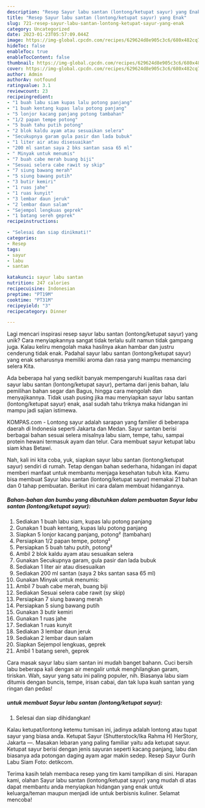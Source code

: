 ```yaml
---
description: "Resep Sayur labu santan (lontong/ketupat sayur) yang Enak"
title: "Resep Sayur labu santan (lontong/ketupat sayur) yang Enak"
slug: 721-resep-sayur-labu-santan-lontong-ketupat-sayur-yang-enak
category: Uncategorized
date: 2023-01-23T05:57:09.044Z
image: https://img-global.cpcdn.com/recipes/629624d8e905c3c6/680x482cq70/sayur-labu-santan-lontongketupat-sayur-foto-resep-utama.jpg
hideToc: false
enableToc: true
enableTocContent: false
thumbnail: https://img-global.cpcdn.com/recipes/629624d8e905c3c6/680x482cq70/sayur-labu-santan-lontongketupat-sayur-foto-resep-utama.jpg
cover: https://img-global.cpcdn.com/recipes/629624d8e905c3c6/680x482cq70/sayur-labu-santan-lontongketupat-sayur-foto-resep-utama.jpg
author: Admin
authorAv: notfound
ratingvalue: 3.1
reviewcount: 23
recipeingredient:
- "1 buah labu siam kupas lalu potong panjang"
- "1 buah kentang kupas lalu potong panjang"
- "5 lonjor kacang panjang potong tambahan"
- "1/2 papan tempe potong"
- "5 buah tahu putih potong"
- "2 blok kaldu ayam atau sesuaikan selera"
- "Secukupnya garam gula pasir dan lada bubuk"
- "1 liter air atau disesuaikan"
- "200 ml santan saya 2 bks santan sasa 65 ml"
- " Minyak untuk menumis"
- "7 buah cabe merah buang biji"
- "Sesuai selera cabe rawit sy skip"
- "7 siung bawang merah"
- "5 siung bawang putih"
- "3 butir kemiri"
- "1 ruas jahe"
- "1 ruas kunyit"
- "3 lembar daun jeruk"
- "2 lembar daun salam"
- "Sejempol lengkuas geprek"
- "1 batang sereh geprek"
recipeinstructions:

- "Selesai dan siap dinikmati!"
categories:
- Resep
tags:
- sayur
- labu
- santan

katakunci: sayur labu santan 
nutrition: 247 calories
recipecuisine: Indonesian
preptime: "PT19M"
cooktime: "PT31M"
recipeyield: "3"
recipecategory: Dinner

---
```





Lagi mencari inspirasi resep sayur labu santan (lontong/ketupat sayur) yang unik? Cara menyiapkannya sangat tidak terlalu sulit namun tidak gampang juga. Kalau keliru mengolah maka hasilnya akan hambar dan justru cenderung tidak enak. Padahal sayur labu santan (lontong/ketupat sayur) yang enak seharusnya memiliki aroma dan rasa yang mampu memancing selera Kita.





Ada beberapa hal yang sedikit banyak mempengaruhi kualitas rasa dari sayur labu santan (lontong/ketupat sayur), pertama dari jenis bahan, lalu pemilihan bahan segar dan Bagus, hingga cara mengolah dan menyajikannya. Tidak usah pusing jika mau menyiapkan sayur labu santan (lontong/ketupat sayur) enak,      asal sudah tahu triknya maka hidangan ini mampu jadi sajian istimewa.














KOMPAS.com - Lontong sayur adalah sarapan yang familier di beberapa daerah di Indonesia seperti Jakarta dan Medan. Sayur santan berisi berbagai bahan sesuai selera misalnya labu siam, tempe, tahu, sampai protein hewani termasuk ayam dan telur. Cara membuat sayur ketupat labu siam khas Betawi.






Nah, kali ini kita coba, yuk, siapkan sayur labu santan (lontong/ketupat sayur) sendiri di rumah. Tetap dengan bahan sederhana, hidangan ini dapat memberi manfaat untuk membantu menjaga kesehatan tubuh kita. Kamu bisa membuat Sayur labu santan (lontong/ketupat sayur) memakai 21 bahan dan 0 tahap pembuatan. Berikut ini cara dalam membuat hidangannya.

<!--inarticleads1-->

##### Bahan-bahan dan bumbu yang dibutuhkan dalam pembuatan Sayur labu santan (lontong/ketupat sayur):

1. Sediakan 1 buah labu siam, kupas lalu potong panjang
1. Gunakan 1 buah kentang, kupas lalu potong panjang
1. Siapkan 5 lonjor kacang panjang, potong² (tambahan)
1. Persiapkan 1/2 papan tempe, potong²
1. Persiapkan 5 buah tahu putih, potong²
1. Ambil 2 blok kaldu ayam atau sesuaikan selera
1. Gunakan Secukupnya garam, gula pasir dan lada bubuk
1. Sediakan 1 liter air atau disesuaikan
1. Sediakan 200 ml santan (saya 2 bks santan sasa 65 ml)
1. Gunakan  Minyak untuk menumis:
1. Ambil 7 buah cabe merah, buang biji
1. Sediakan Sesuai selera cabe rawit (sy skip)
1. Persiapkan 7 siung bawang merah
1. Persiapkan 5 siung bawang putih
1. Gunakan 3 butir kemiri
1. Gunakan 1 ruas jahe
1. Sediakan 1 ruas kunyit
1. Sediakan 3 lembar daun jeruk
1. Sediakan 2 lembar daun salam
1. Siapkan Sejempol lengkuas, geprek
1. Ambil 1 batang sereh, geprek


Cara masak sayur labu siam santan ini mudah banget bahann. Cuci bersih labu beberapa kali dengan air mengalir untuk menghilangkan garam, tiriskan. Wah, sayur yang satu ini paling populer, nih. Biasanya labu siam ditumis dengan buncis, tempe, irisan cabai, dan tak lupa kuah santan yang ringan dan pedas! 

<!--inarticleads2-->

#####  untuk membuat Sayur labu santan (lontong/ketupat sayur):


1. Selesai dan siap dihidangkan!

Kalau ketupat/lontong ketemu tumisan ini, jadinya adalah lontong atau tupat sayur yang biasa anda. Ketupat Sayur (Shutterstock/Ika Rahma H) HerStory, Jakarta —. Masakan lebaran yang paling familiar yaitu ada ketupat sayur. Ketupat sayur berisi dengan jenis sayuran seperti kacang panjang, labu dan biasanya ada potongan daging ayam agar makin sedep. Resep Sayur Gurih Labu Siam Foto: detikcom. 

Terima kasih telah membaca resep yang tim kami tampilkan di sini. Harapan kami, olahan Sayur labu santan (lontong/ketupat sayur) yang mudah di atas dapat membantu anda menyiapkan hidangan yang enak untuk keluarga/teman maupun menjadi ide untuk berbisnis kuliner. Selamat mencoba!
